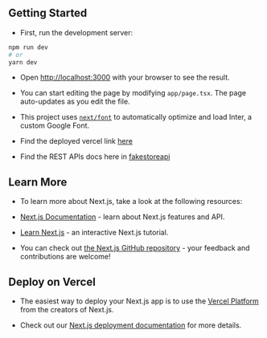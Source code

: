 ## Getting Started 

- First, run the development server: 

```bash
npm run dev
# or
yarn dev
```

- Open [http://localhost:3000](http://localhost:3000) with your browser to see the result. 

- You can start editing the page by modifying `app/page.tsx`. The page auto-updates as you edit the file.

- This project uses [`next/font`](https://nextjs.org/docs/basic-features/font-optimization) to automatically optimize and load Inter, a custom Google Font.

- Find the deployed vercel link [here](https://nyo-tshong-fe.vercel.app/)

- Find the REST APIs docs here in [fakestoreapi](https://fakestoreapi.com/docs)

## Learn More 

- To learn more about Next.js, take a look at the following resources:

- [Next.js Documentation](https://nextjs.org/docs) - learn about Next.js features and API.
- [Learn Next.js](https://nextjs.org/learn) - an interactive Next.js tutorial.

- You can check out [the Next.js GitHub repository](https://github.com/vercel/next.js/) - your feedback and contributions are welcome!    

## Deploy on Vercel 

- The easiest way to deploy your Next.js app is to use the [Vercel Platform](https://vercel.com/new?utm_medium=default-template&filter=next.js&utm_source=create-next-app&utm_campaign=create-next-app-readme) from the creators of Next.js.

- Check out our [Next.js deployment documentation](https://nextjs.org/docs/deployment) for more details.
